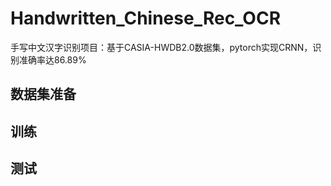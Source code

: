 # Handwritten_Chinese_Rec_OCR
手写中文汉字识别项目：基于CASIA-HWDB2.0数据集，pytorch实现CRNN，识别准确率达86.89%
## 数据集准备
## 训练
## 测试
